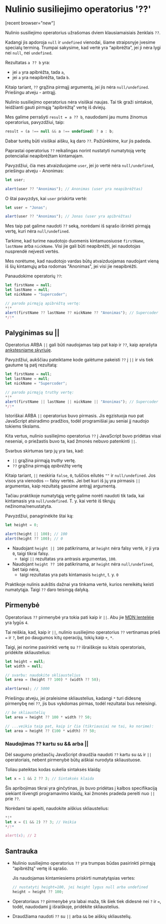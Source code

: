 # Nulinio susiliejimo operatorius '??'

[recent browser="new"]

Nulinio susiliejimo operatorius užrašomas dviem klausiamaisiais ženklais `??`.

Kadangi jis apdoroja `null` ir `undefined` vienodai, šiame straipsnyje įvesime specialų terminą. Trumpai sakysime, kad vertė yra “apibrėžta”, jei ji nėra lygi nei `null`, nei `undefined`.

Rezultatas `a ?? b` yra:
- jei `a` yra apibrėžta, tada `a`,
- jei `a` yra neapibrėžta, tada `b`.

Kitaip tariant, `??` grąžina pirmąjį argumentą, jei jis nėra `null/undefined`. Priešingu atveju - antrąjį.

Nulinio susiliejimo operatorius nėra visiškai naujas. Tai tik graži sintaksė, leidžianti gauti pirmąją “apibrėžtą” vertę iš dviejų.

Mes galime perrašyti `result = a ?? b`, naudodami jau mums žinomus operatorius, pavyzdžiui, taip:

```js
result = (a !== null && a !== undefined) ? a : b;
```

Dabar turėtų būti visiškai aišku, ką daro `??`. Pažiūrėkime, kur jis padeda.

Paprastai operatorius `??` reikalingas norint nustatyti numatytoją vertę potencialiai neapibrėžtam kintamajam.

Pavyzdžiui, čia mes atvaizduojame `user`, jei jo vertė nėra `null/undefined`, priešingu atveju - Anonimas:

```js run
let user;

alert(user ?? "Anonimas"); // Anonimas (user yra neapibrėžtas)
```

O štai pavyzdys, kai `user` priskirta vertė:

```js run
let user = "Jonas";

alert(user ?? "Anonimas"); // Jonas (user yra apibrėžtas)
```

Mes taip pat galime naudoti `??` seką, norėdami iš sąrašo išrinkti pirmąją vertę, kuri nėra `null/undefined`.

Tarkime, kad turime naudotojo duomenis kintamuosiuose `firstName`, `lastName` arba `nickName`. Visi jie gali būti neapibrėžti, jei naudotojas nusprendė neįvesti vertės.

Mes norėtume, kad naudotojo vardas būtų atvaizduojamas naudojant vieną iš šių kintamųjų arba rodomas "Anonimas", jei visi jie neapibrėžti.

Panaudokime operatorių `??`:

```js run
let firstName = null;
let lastName = null;
let nickName = "Supercoder";

// parodo pirmąją apibrėžtą vertę:
*!*
alert(firstName ?? lastName ?? nickName ?? "Anonimas"); // Supercoder
*/!*
```

## Palyginimas su ||

Operatorius ARBA `||` gali būti naudojamas taip pat kaip ir `??`, kaip aprašyta [ankstesniame skyriuje](info:logical-operators#or-finds-the-first-truthy-value).

Pavyzdžiui, aukščiau pateiktame kode galėtume pakeisti `??` į `||` ir vis tiek gautume tą patį rezultatą:

```js run
let firstName = null;
let lastName = null;
let nickName = "Supercoder";

// parodo pirmąją truthy vertę:
*!*
alert(firstName || lastName || nickName || "Anonimas"); // Supercoder
*/!*
```

Istoriškai ARBA `||` operatorius buvo pirmasis. Jis egzistuoja nuo pat JavaScript atsiradimo pradžios, todėl programišiai jau seniai jį naudojo tokiems tikslams.

Kita vertus, nulinio susiliejimo operatorius `??` į JavaScript buvo pridėtas visai neseniai, o priežastis buvo ta, kad žmonės nebuvo patenkinti `||`.

Svarbus skirtumas tarp jų yra tas, kad:
- `||` grąžina pirmąją *truthy* vertę.
- `??` grąžina pirmąją *apibrėžtą* vertę

Kitaip tariant, `||` neskiria `false`, `0`, tuščios eilutės `""` ir `null/undefined`. Jos visos yra vienodos -- falsy vertės. Jei bet kuri iš jų yra pirmasis `||` argumentas, kaip rezultatą gausime antrąjį argumentą.

Tačiau praktikoje numatytąją vertę galime norėti naudoti tik tada, kai kintamasis yra `null/undefined`. T. y. kai vertė iš tikrųjų nežinoma/nenustatyta.

Pavyzdžiui, panagrinėkite štai ką:

```js run
let height = 0;

alert(height || 100); // 100
alert(height ?? 100); // 0
```

- Naudojant `height || 100` patikrinama, ar `height` nėra falsy vertė, ir ji yra `0`, taigi tikrai falsy.
    - taigi `||` rezultatas yra antrasis argumentas, `100`.
- Naudojant `height ?? 100` patikrinama, ar `height` nėra `null/undefined`, bet taip nėra,
    - taigi rezultatas yra pats kintamasis `height`, t. y. `0`

Praktikoje nulinis aukštis dažnai yra tinkama vertė, kurios nereikėtų keisti numatytąja. Taigi `??` daro teisingą dalyką.

## Pirmenybė

Operatoriaus `??` pirmenybė yra tokia pati kaip ir `||`. Abu jie [MDN lentelėje](https://developer.mozilla.org/en-US/docs/Web/JavaScript/Reference/Operators/Operator_Precedence#Table) yra lygūs `4`.

Tai reiškia, kad, kaip ir `||`, nulinio susiliejimo operatorius `??` vertinamas prieš `=` ir `?`, bet po daugumos kitų operacijų, tokių kaip `+`, `*`.

Taigi, jei norime pasirinkti vertę su `??` išraiškoje su kitais operatoriais, pridėkite skliaustelius:

```js run
let height = null;
let width = null;

// svarbu: naudokite skliaustelius
let area = (height ?? 100) * (width ?? 50);

alert(area); // 5000
```

Priešingu atveju, jei praleisime skliaustelius, kadangi `*` turi didesnę pirmenybę nei `??`, jis bus vykdomas pirmas, todėl rezultatai bus neteisingi.

```js
// be skliaustelių
let area = height ?? 100 * width ?? 50;

// ...veikia taip pat, kaip ir čia (tikriausiai ne tai, ko norime):
let area = height ?? (100 * width) ?? 50;
```

### Naudojimas ?? kartu su && arba ||

Dėl saugumo priežasčių JavaScript draudžia naudoti `??` kartu su `&&` ir `||` operatoriais, nebent pirmenybė būtų aiškiai nurodyta skliaustuose.

Toliau pateiktas kodas sukelia sintaksės klaidą:

```js run
let x = 1 && 2 ?? 3; // Sintaksės klaida
```

Šis apribojimas tikrai yra ginčytinas, jis buvo pridėtas į kalbos specifikaciją siekiant išvengti programavimo klaidų, kai žmonės pradeda pereiti nuo `||` prie `??`.

Norėdami tai apeiti, naudokite aiškius skliaustelius:

```js run
*!*
let x = (1 && 2) ?? 3; // Veikia
*/!*

alert(x); // 2
```

## Santrauka

- Nulinio susiliejimo operatorius `??` yra trumpas būdas pasirinkti pirmąją “apibrėžtą” vertę iš sąrašo.

    Jis naudojamas kintamiesiems priskirti numatytąsias vertes:

    ```js
    // nustatyti height=100, jei height lygus null arba undefined
    height = height ?? 100;
    ```

- Operatoriaus `??` pirmenybė yra labai maža, tik šiek tiek didesnė nei `?` ir `=`, todėl, naudodami jį išraiškoje, pridėkite skliaustelius.
- Draudžiama naudoti `??` su `||` arba `&&` be aiškių skliaustelių.
